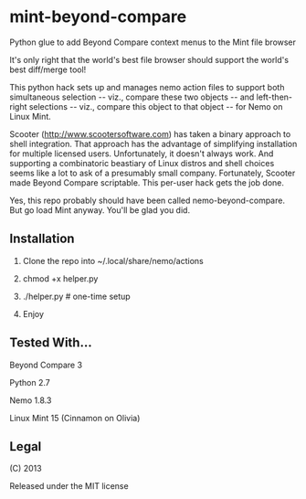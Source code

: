 mint-beyond-compare
===================

Python glue to add Beyond Compare context menus to the Mint file browser

It's only right that the world's best file browser should support the world's best diff/merge tool! 

This python hack sets up and manages nemo action files to support both simultaneous selection -- viz., compare these two objects -- and left-then-right selections -- viz., compare this object to that object -- for Nemo on Linux Mint.

Scooter (http://www.scootersoftware.com) has taken a binary approach to shell integration. That approach has the advantage of simplifying installation for multiple licensed users. Unfortunately, it doesn't always work.  And supporting a combinatoric beastiary of Linux distros and shell choices seems like a lot to ask of a presumably small company. Fortunately, Scooter made Beyond Compare scriptable. This per-user hack gets the job done.

Yes, this repo probably should have been called nemo-beyond-compare. But go load Mint anyway. You'll be glad you did.

Installation
------------

 1. Clone the repo into ~/.local/share/nemo/actions

 2. chmod +x helper.py

 3. ./helper.py   # one-time setup

 4. Enjoy

Tested With...
--------------
 Beyond Compare 3

 Python 2.7

 Nemo 1.8.3

 Linux Mint 15 (Cinnamon on Olivia)

Legal
---------------------
 (C) 2013
 
 Released under the MIT license
